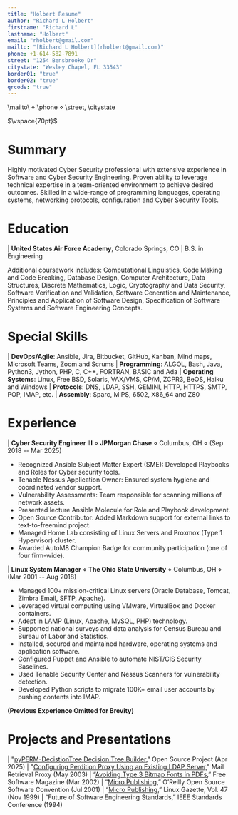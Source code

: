 ```yaml
---
title: "Holbert Resume"
author: "Richard L Holbert"
firstname: "Richard L"
lastname: "Holbert"
email: "rholbert@gmail.com"
mailto: "[Richard L Holbert](rholbert@gmail.com)"
phone: +1-614-582-7891
street: "1254 Bensbrooke Dr"
citystate: "Wesley Chapel, FL 33543"
border01: "true"
border02: "true"
qrcode: "true"
---
```


\mailto\ $\diamond$ \phone$~$$\diamond$ \street\, \citystate

$\vspace{70pt}$

# Summary

Highly motivated Cyber Security professional with extensive experience in Software and Cyber Security Engineering.
Proven ability to leverage technical expertise in a team-oriented environment to achieve desired outcomes.
Skilled in a wide-range of programming languages, operating systems, networking protocols, configuration and Cyber Security Tools.

# Education

| **United States Air Force Academy**, Colorado Springs, CO
| B.S. in Engineering

Additional coursework includes: Computational Linguistics, Code Making and Code Breaking, Database Design,
Computer Architecture, Data Structures, Discrete Mathematics, Logic, Cryptography and Data Security,
Software Verification and Validation, Software Generation and Maintenance, Principles and Application of Software
Design, Specification of Software Systems and Software Engineering Concepts.

# Special Skills

| **DevOps/Agile**: Ansible, Jira, Bitbucket, GitHub, Kanban, Mind maps, Microsoft Teams, Zoom and Scrums
| **Programming**: ALGOL, Bash, Java, Python3, Jython, PHP, C, C++, FORTRAN, BASIC and Ada
| **Operating Systems**: Linux, Free BSD, Solaris, VAX/VMS, CP/M, ZCPR3, BeOS, Haiku and Windows
| **Protocols**: DNS, LDAP, SSH, GEMINI, HTTP, HTTPS, SMTP, POP, IMAP, etc.
| **Assembly**: Sparc, MIPS, 6502, X86_64 and Z80

# Experience

| **Cyber Security Engineer III** $\diamond$ **JPMorgan Chase** $\diamond$ Columbus, OH $\diamond$ (Sep 2018 -- Mar 2025)

* Recognized Ansible Subject Matter Expert (SME): Developed Playbooks and Roles for Cyber security tools.
* Tenable Nessus Application Owner: Ensured system hygiene and coordinated vendor support.
* Vulnerability Assessments: Team responsible for scanning millions of network assets.
* Presented lecture Ansible Molecule for Role and Playbook development.
* Open Source Contributor: Added Markdown support for external links to text-to-freemind project.
* Managed Home Lab consisting of Linux Servers and Proxmox (Type 1 Hypervisor) cluster.
* Awarded AutoM8 Champion Badge for community participation (one of four firm-wide).

| **Linux System Manager**  $\diamond$  **The Ohio State University** $\diamond$ Columbus, OH $\diamond$ (Mar 2001 -- Aug 2018)

* Managed 100+ mission-critical Linux servers (Oracle Database, Tomcat, Zimbra Email, SFTP, Apache).
* Leveraged virtual computing using VMware, VirtualBox and Docker containers.
* Adept in LAMP (Linux, Apache, MySQL, PHP) technology.
* Supported national surveys and data analysis for Census Bureau and Bureau of Labor and Statistics.
* Installed, secured and maintained hardware, operating systems and application software.
* Configured Puppet and Ansible to automate NIST/CIS Security Baselines.
* Used Tenable Security Center and Nessus Scanners for vulnerability detection.
* Developed Python scripts to migrate 100K+ email user accounts by pushing contents into IMAP.

**(Previous Experience Omitted for Brevity)**

# Projects and Presentations

| "[pyPERM-DecistionTree Decision Tree Builder](https://github.com/buckeye43210/pyPERM-DecisionTree)," Open Source Project (Apr 2025)
| "[Configuring Perdition Proxy Using an Existing LDAP Server](http://horms.net/projects/perdition/docs/perdition_ldap.pdf)," Mail Retrieval Proxy (May 2003)
| “[Avoiding Type 3 Bitmap Fonts in PDFs](http://www.free-soft.org/FSM/english/issue03/rick.pdf),” Free Software Magazine (Mar 2002)
| “[Micro Publishing](http://conferences.oreillynet.com/cs/os2001/view/e_sess/1483),” O’Reilly Open Source Software Convention (Jul 2001)
| “[Micro Publishing](https://web.archive.org/web/20070209105925/http://www.linuxgazette.net/issue47/nielsen.html),” Linux Gazette, Vol. 47 (Nov 1999)
| “Future of Software Engineering Standards,” IEEE Standards Conference (1994)
